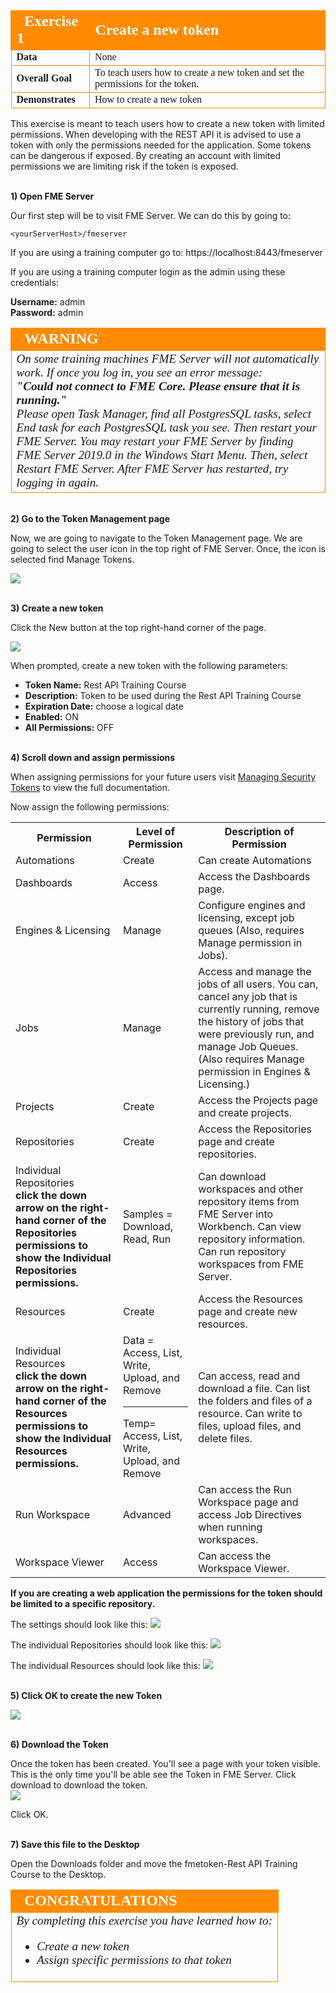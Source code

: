 <table style="border-spacing: 0px;border-collapse: collapse;font-family:serif">
<tr>
<td width=25% style="vertical-align:middle;background-color:darkorange;border: 2px solid darkorange">
<i class="fa fa-cogs fa-lg fa-pull-left fa-fw" style="color:white;padding-right: 12px;vertical-align:text-top"></i>
<span style="color:white;font-size:x-large;font-weight: bold">Exercise 1</span>
</td>
<td style="border: 2px solid darkorange;background-color:darkorange;color:white">
<span style="color:white;font-size:x-large;font-weight: bold">Create a new token</span>
</td>
</tr>

<tr>
<td style="border: 1px solid darkorange; font-weight: bold">Data</td>
<td style="border: 1px solid darkorange">None</td>
</tr>

<tr>
<td style="border: 1px solid darkorange; font-weight: bold">Overall Goal</td>
<td style="border: 1px solid darkorange">To teach users how to create a new token and set the permissions for the token.</td>
</tr>

<tr>
<td style="border: 1px solid darkorange; font-weight: bold">Demonstrates</td>
<td style="border: 1px solid darkorange">How to create a new token</td>
</tr>

</table>

This exercise is meant to teach users how to create a new token with limited permissions. When developing with the REST API it is advised to use a token with only the permissions needed for the application. Some tokens can be dangerous if exposed. By creating an account with limited permissions we are limiting risk if the token is exposed.

<br>**1) Open FME Server**

Our first step will be to visit FME Server. We can do this by going to:

    <yourServerHost>/fmeserver
If you are using a training computer go to: https://localhost:8443/fmeserver

If you  are using a training computer login as the admin using these credentials:

<b>Username:</b> admin
<br>
<b>Password:</b> admin

<!--Warning Section-->

<table style="border-spacing: 0px">
<tr>
<td style="vertical-align:middle;background-color:darkorange;border: 2px solid darkorange">
<i class="fa fa-exclamation-triangle fa-lg fa-pull-left fa-fw" style="color:white;padding-right: 12px;vertical-align:text-top"></i>
<span style="color:white;font-size:x-large;font-weight: bold;font-family:serif">WARNING</span>
</td>
</tr>

<tr>
<td style="border: 1px solid darkorange">
<span style="font-family:serif; font-style:italic; font-size:larger">
On some training machines FME Server will not automatically work. If once you log in, you see an error message:
<br><b> "Could not connect to FME Core.
Please ensure that it is running." </b>
<br> Please open Task Manager, find all PostgresSQL tasks, select End task for each PostgresSQL task you see. Then restart your FME Server. You may restart your FME Server by finding FME Server 2019.0 in the Windows Start Menu. Then, select Restart FME Server. After FME Server has restarted, try logging in again.  
</span>
</td>
</tr>
</table>


<br>**2) Go to the Token Management page**

Now, we are going to navigate to the Token Management page. We are going to select the user icon in the top right of FME Server. Once, the icon is selected find Manage Tokens.

![](./Images/image1.5.1.managetoken.png)



<br>**3) Create a new token**

Click the New button at the top right-hand corner of the page.

![](./Images/image1.5.2.newtoken.png)



When prompted, create a new token with the following parameters:


- **Token Name:** Rest API Training Course
- **Description:** Token to be used during the Rest API Training Course
- **Expiration Date:** choose a logical date
- **Enabled:** ON
- **All Permissions:** OFF

<br>**4) Scroll down and assign permissions**

When assigning permissions for your future users visit [Managing Security Tokens](http://docs.safe.com/fme/2019.0/html/FME_Server_Documentation/WebUI/Manage-Token.htm) to view the full documentation.

Now assign the following permissions:

<table>


<tr>
<th>Permission</th>
<th>Level of Permission</th>
<th>Description of Permission</th>
</tr>

<tr>
<td>Automations</td>
<td>Create</td>
<td>Can create Automations</td>
</tr>

<tr>
<td>Dashboards</td>
<td>Access</td>
<td>Access the Dashboards page.</td>
</tr>

<tr>
<td>Engines & Licensing</td>
<td>Manage</td>
<td>Configure engines and licensing, except job queues (Also, requires Manage permission in Jobs).</td>
</tr>

<tr>
<td>Jobs</td>
<td>Manage</td>
<td>  Access and manage the jobs of all users. You can, cancel any job that is currently running, remove the history of jobs that were previously run, and manage Job Queues. (Also requires Manage permission in Engines & Licensing.)</td>
</tr>

<tr>
<td>Projects</td>
<td>Create</td>
<td>Access the Projects page and create projects.</td>
</tr>


<tr>
<td>Repositories</td>
<td>Create</td>
<td>Access the Repositories page and create repositories. </td>
</tr>

<tr>
<td>Individual Repositories <br> <b>click the down arrow on the right-hand corner of the Repositories permissions to show the Individual Repositories permissions. </td>
<td>Samples = Download, Read, Run</td>
<td>Can download workspaces and other repository items from FME Server into Workbench. Can view repository information. Can run repository workspaces from FME Server. </td>
</tr>

<tr>
<td>Resources</td>
<td>Create</td>
<td>Access the Resources page and create new resources.</td>
</tr>

<tr>
<td>Individual Resources <br> <b>click the down arrow on the right-hand corner of the Resources permissions to show the Individual Resources permissions. </td>
<td>
Data = Access, List, Write, Upload, and Remove
<hr>
Temp= Access, List, Write, Upload, and Remove
</td>
<td>Can access, read and download a file. Can list the folders and files of a resource. Can write to files, upload files, and delete files. </td>
</tr>


<tr>
<td>Run Workspace</td>
<td>Advanced</td>
<td>Can access the Run Workspace page and access Job Directives when running workspaces.</td>
</tr>


<tr>
<td>Workspace Viewer</td>
<td>Access</td>
<td> Can access the Workspace Viewer.
</td>
</tr>


</table>

**If you are creating a web application the permissions for the token should be limited to a specific repository.**

The settings should look like this:
![](./Images/image1.5.3.Permissions.png)




The individual Repositories should look like this:
![](./Images/image1.5.4.Individual.png)

The individual Resources should look like this:
![](./Images/image1.5.5.Resources.png)


<br>**5) Click OK to create the new Token**

![](./Images/image1.5.6.CreateToken.png)



<br>**6) Download the Token**

Once the token has been created. You'll see a page with your token visible. This is the only time you'll be able see the Token in FME Server. Click download to download the token.  
![](./Images/image1.5.7.Download.png)

Click OK.


<br>**7) Save this file to the Desktop**

Open the Downloads folder and move the fmetoken-Rest API Training Course to the Desktop.


<!--Exercise Congratulations Section-->

<table style="border-spacing: 0px">
<tr>
<td style="vertical-align:middle;background-color:darkorange;border: 2px solid darkorange">
<i class="fa fa-thumbs-o-up fa-lg fa-pull-left fa-fw" style="color:white;padding-right: 12px;vertical-align:text-top"></i>
<span style="color:white;font-size:x-large;font-weight: bold;font-family:serif">CONGRATULATIONS</span>
</td>
</tr>

<tr>
<td style="border: 1px solid darkorange">
<span style="font-family:serif; font-style:italic; font-size:larger">
By completing this exercise you have learned how to:
<br>
<ul><li> Create a new token
<li> Assign specific permissions to that token


</span>
</td>
</tr>
</table>
